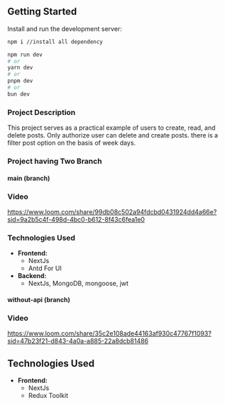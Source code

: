 ## Getting Started

Install and run the development server:

```bash
npm i //install all dependency 

npm run dev
# or
yarn dev
# or
pnpm dev
# or
bun dev
```
### Project Description
This project serves as a practical example of users to create, read, and delete posts. Only authorize user can delete and create posts. there is a filter post option on the basis of week days. 

### Project having Two Branch

####  main (branch)

### Video 
https://www.loom.com/share/99db08c502a94fdcbd0431924dd4a66e?sid=9a2b5c4f-498d-4bc0-b612-8f43c6fea1e0

### Technologies Used
- **Frontend:**
  - NextJs
  - Antd For UI
- **Backend:**
  - NextJs, MongoDB, mongoose, jwt

#### without-api (branch)
### Video
https://www.loom.com/share/35c2e108ade44163af930c47767f1093?sid=47b23f21-d843-4a0a-a885-22a8dcb81486

## Technologies Used
- **Frontend:**
  - NextJs
  - Redux Toolkit 
